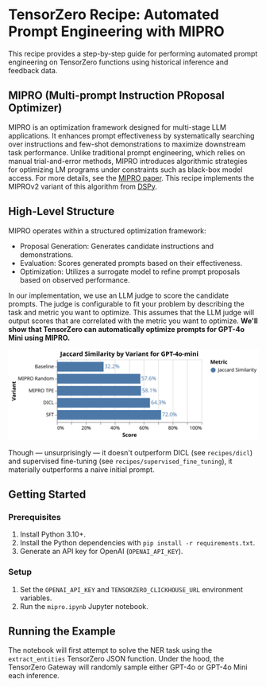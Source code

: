 # TensorZero Recipe: Automated Prompt Engineering with MIPRO

This recipe provides a step-by-step guide for performing automated prompt engineering on TensorZero functions using historical inference and feedback data.

## MIPRO (Multi-prompt Instruction PRoposal Optimizer)

MIPRO is an optimization framework designed for multi-stage LLM applications.
It enhances prompt effectiveness by systematically searching over instructions and few-shot demonstrations to maximize downstream task performance.
Unlike traditional prompt engineering, which relies on manual trial-and-error methods, MIPRO introduces algorithmic strategies for optimizing LM programs under constraints such as black-box model access.
For more details, see the [MIPRO paper](https://arxiv.org/abs/2406.11695v1).
This recipe implements the MIPROv2 variant of this algorithm from [DSPy](https://github.com/stanfordnlp/dspy).

## High-Level Structure

MIPRO operates within a structured optimization framework:

- Proposal Generation: Generates candidate instructions and demonstrations.
- Evaluation: Scores generated prompts based on their effectiveness.
- Optimization: Utilizes a surrogate model to refine prompt proposals based on observed performance.

In our implementation, we use an LLM judge to score the candidate prompts.
The judge is configurable to fit your problem by describing the task and metric you want to optimize. This assumes that the LLM judge will output scores that are correlated with the metric you want to optimize.
**We'll show that TensorZero can automatically optimize prompts for GPT-4o Mini using MIPRO.**

<p align="center">
  <img src="visualization.svg" alt="Metrics by Variant" />
</p>

Though &mdash; unsurprisingly &mdash; it doesn't outperform DICL (see `recipes/dicl`) and supervised fine-tuning (see `recipes/supervised_fine_tuning`), it materially outperforms a naive initial prompt.

## Getting Started

### Prerequisites

1. Install Python 3.10+.
2. Install the Python dependencies with `pip install -r requirements.txt`.
3. Generate an API key for OpenAI (`OPENAI_API_KEY`).

### Setup

1. Set the `OPENAI_API_KEY` and `TENSORZERO_CLICKHOUSE_URL` environment variables.
2. Run the `mipro.ipynb` Jupyter notebook.

## Running the Example

The notebook will first attempt to solve the NER task using the `extract_entities` TensorZero JSON function.
Under the hood, the TensorZero Gateway will randomly sample either GPT-4o or GPT-4o Mini each inference.
